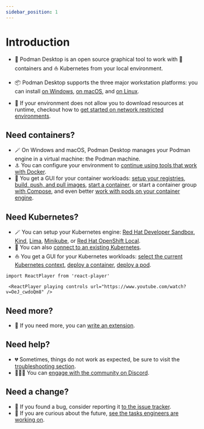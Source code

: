 ```yaml
---
sidebar_position: 1
---
```


# Introduction

- 🦭 Podman Desktop is an open source graphical tool to work with 🦭 containers and :sailboat: Kubernetes from your local environment.

- 📦 Podman Desktop supports the three major workstation platforms: you can install [on Windows](/docs/installation/windows-install), [on macOS](/docs/installation/macos-install), and [on Linux](/docs/installation/linux-install).
- 🚪 If your environment does not allow you to download resources at runtime, checkout how to [get started on network restricted environments](/docs/proxy).

## Need containers?

- 🪄 On Windows and macOS, Podman Desktop manages your Podman engine in a virtual machine: the Podman machine.
- ⚓ You can configure your environment to [continue using tools that work with Docker](/docs/migrating-from-docker).
- 🦭 You get a GUI for your container workloads: [setup your registries](/docs/containers/registries), [build, push, and pull images](/docs/containers/images), [start a container](/docs/containers/starting-a-container), or start a container group [with Compose](/docs/compose), and even better [work with pods on your container engine](/docs/containers/creating-a-pod).

## Need Kubernetes?

- 🪄 You can setup your Kubernetes engine: [Red Hat Developer Sandbox](/docs/openshift/developer-sandbox), [Kind](/docs/kind), [Lima](/docs/lima), [Minikube](/docs/minikube), or [Red Hat OpenShift Local](/docs/openshift/openshift-local).
- 🤝 You can also [connect to an existing Kubernetes](/docs/kubernetes/existing-kubernetes).
- ⛵ You get a GUI for your Kubernetes workloads: [select the current Kubernetes context](/docs/kubernetes/viewing-and-selecting-current-kubernete-context), [deploy a container](/docs/kubernetes/deploying-a-container-to-kubernetes), [deploy a pod](/docs/kubernetes/deploying-a-pod-to-kubernetes).

```mdx-code-block
import ReactPlayer from 'react-player'

 <ReactPlayer playing controls url="https://www.youtube.com/watch?v=OeJ_cwdoQm8" />
```

## Need more?

- 🫵 If you need more, you can [write an extension](/docs/extensions).

## Need help?

- 💔 Sometimes, things do not work as expected, be sure to visit the [troubleshooting section](/docs/troubleshooting).
- 🧑‍🤝‍🧑 You can [engage with the community on Discord](https://discord.com/invite/x5GzFF6QH4).

## Need a change?

- 🐛 If you found a bug, consider reporting it [to the issue tracker](https://github.com/containers/podman-desktop/issues/).
- 🥠 If you are curious about the future, [see the tasks engineers are working on](https://github.com/orgs/containers/projects/4/views/8).
